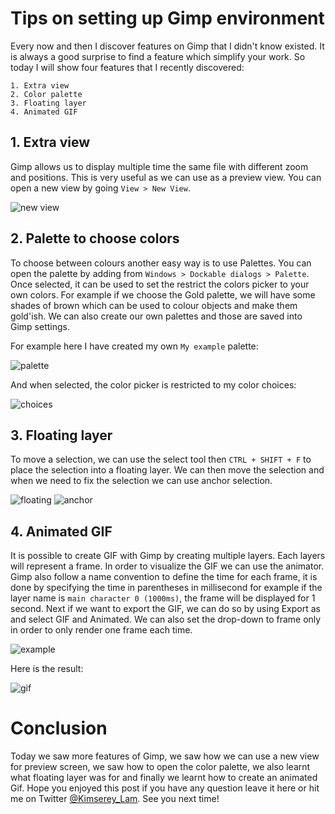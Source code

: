 # Tips on setting up Gimp environment

Every now and then I discover features on Gimp that I didn't know existed. It is always a good surprise to find a feature which simplify your work. So today I will show four features that I recently discovered: 

```
1. Extra view
2. Color palette
3. Floating layer
4. Animated GIF
```

## 1. Extra view

Gimp allows us to display multiple time the same file with different zoom and positions. This is very useful as we can use as a preview view.
You can open a new view by going `View > New View`.

![new view](https://raw.githubusercontent.com/Kimserey/BlogArchive/master/img/20170308_tip_gimp/1_new_view.png)

## 2. Palette to choose colors

To choose between colours another easy way is to use Palettes. You can open the palette by adding from `Windows > Dockable dialogs > Palette`. Once selected, it can be used to set the restrict the colors picker to your own colors. For example if we choose the Gold palette, we will have some shades of brown which can be used to colour objects and make them gold'ish.
We can also create our own palettes and those are saved into Gimp settings.

For example here I have created my own `My example` palette:

![palette](https://raw.githubusercontent.com/Kimserey/BlogArchive/master/img/20170308_tip_gimp/2_custom_palette.png)

And when selected, the color picker is restricted to my color choices:

![choices](https://raw.githubusercontent.com/Kimserey/BlogArchive/master/img/20170308_tip_gimp/2_picker.png)

## 3. Floating layer

To move a selection, we can use the select tool then `CTRL + SHIFT + F` to place the selection into a floating layer. We can then move the selection and when we need to fix the selection we can use anchor selection.

![floating](https://raw.githubusercontent.com/Kimserey/BlogArchive/master/img/20170308_tip_gimp/3_floating_layer.png)
![anchor](https://raw.githubusercontent.com/Kimserey/BlogArchive/master/img/20170308_tip_gimp/3_anchor.png)

## 4. Animated GIF

It is possible to create GIF with Gimp by creating multiple layers. Each layers will represent a frame. In order to visualize the GIF we can use the animator.
Gimp also follow a name convention to define the time for each frame, it is done by specifying the time in parentheses in millisecond for example if the layer name is `main character 0 (1000ms)`, the frame will be displayed for 1 second. Next if we want to export the GIF, we can do so by using Export as and select GIF and Animated.
We can also set the drop-down to frame only in order to only render one frame each time.

![example](https://raw.githubusercontent.com/Kimserey/BlogArchive/master/img/20170308_tip_gimp/4_gif.png)

Here is the result:

![gif](https://raw.githubusercontent.com/Kimserey/BlogArchive/master/img/20170308_tip_gimp/4_animated.gif)

# Conclusion

Today we saw more features of Gimp, we saw how we can use a new view for preview screen, we saw how to open the color palette, we also learnt what floating layer was for and finally we learnt how to create an animated Gif. Hope you enjoyed this post if you have any question leave it here or hit me on Twitter [@Kimserey_Lam](https://twitter.com/Kimserey_Lam). See you next time!
